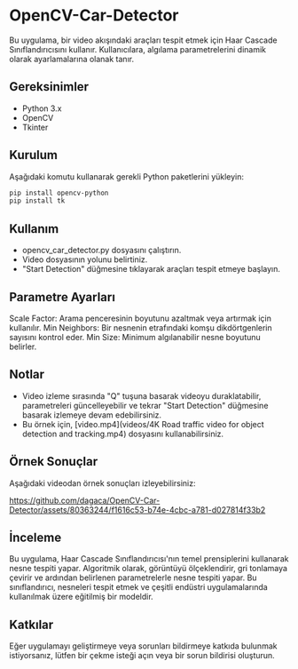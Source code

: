 # OpenCV-Car-Detector

Bu uygulama, bir video akışındaki araçları tespit etmek için Haar Cascade Sınıflandırıcısını kullanır. Kullanıcılara, algılama parametrelerini dinamik olarak ayarlamalarına olanak tanır.


## Gereksinimler
- Python 3.x
- OpenCV
- Tkinter


## Kurulum

Aşağıdaki komutu kullanarak gerekli Python paketlerini yükleyin:
```bash
pip install opencv-python
pip install tk
```


## Kullanım

- opencv_car_detector.py dosyasını çalıştırın.
- Video dosyasının yolunu belirtiniz.
- "Start Detection" düğmesine tıklayarak araçları tespit etmeye başlayın.


## Parametre Ayarları

Scale Factor: Arama penceresinin boyutunu azaltmak veya artırmak için kullanılır.
Min Neighbors: Bir nesnenin etrafındaki komşu dikdörtgenlerin sayısını kontrol eder.
Min Size: Minimum algılanabilir nesne boyutunu belirler.


## Notlar

- Video izleme sırasında "Q" tuşuna basarak videoyu duraklatabilir, parametreleri güncelleyebilir ve tekrar "Start Detection" düğmesine basarak izlemeye devam edebilirsiniz.
- Bu örnek için, [video.mp4](videos/4K Road traffic video for object detection and tracking.mp4) dosyasını kullanabilirsiniz.


## Örnek Sonuçlar

Aşağıdaki videodan örnek sonuçları izleyebilirsiniz:

https://github.com/dagaca/OpenCV-Car-Detector/assets/80363244/f1616c53-b74e-4cbc-a781-d027814f33b2


## İnceleme

Bu uygulama, Haar Cascade Sınıflandırıcısı'nın temel prensiplerini kullanarak nesne tespiti yapar. Algoritmik olarak, görüntüyü ölçeklendirir, gri tonlamaya çevirir ve ardından belirlenen parametrelerle nesne tespiti yapar. Bu sınıflandırıcı, nesneleri tespit etmek ve çeşitli endüstri uygulamalarında kullanılmak üzere eğitilmiş bir modeldir.


## Katkılar

Eğer uygulamayı geliştirmeye veya sorunları bildirmeye katkıda bulunmak istiyorsanız, lütfen bir çekme isteği açın veya bir sorun bildirisi oluşturun.
